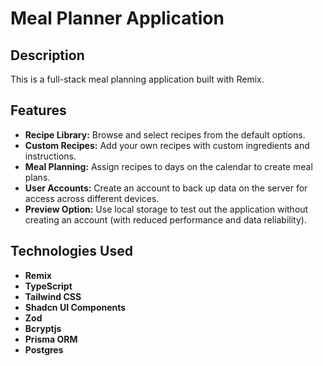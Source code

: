 # Meal Planner Application

## Description

This is a full-stack meal planning application built with Remix.

## Features

- **Recipe Library:** Browse and select recipes from the default options.
- **Custom Recipes:** Add your own recipes with custom ingredients and instructions.
- **Meal Planning:** Assign recipes to days on the calendar to create meal plans.
- **User Accounts:** Create an account to back up data on the server for access across different devices.
- **Preview Option:** Use local storage to test out the application without creating an account (with reduced performance and data reliability).

## Technologies Used

- **Remix**
- **TypeScript**
- **Tailwind CSS**
- **Shadcn UI Components**
- **Zod**
- **Bcryptjs**
- **Prisma ORM**
- **Postgres**
